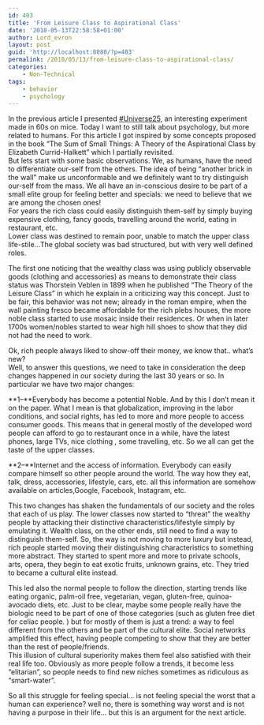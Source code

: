 ```yaml
---
id: 403
title: 'From Leisure Class to Aspirational Class'
date: '2018-05-13T22:58:58+01:00'
author: Lord_evron
layout: post
guid: 'http://localhost:8080/?p=403'
permalink: /2018/05/13/from-leisure-class-to-aspirational-class/
categories:
    - Non-Technical
tags:
    - behavior
    - psychology
---
```


In the previous article I presented [\#Universe25](http://localhost:8080/2018/04/25/universe-25-the-fall-of-the-utopian-dream/), an interesting experiment made in 60s on mice. Today I want to still talk about psychology, but more related to humans. For this article I got inspired by some concepts proposed in the book “The Sum of Small Things: A Theory of the Aspirational Class by Elizabeth Currid-Halkett” which I partially revisited.  
But lets start with some basic observations. We, as humans, have the need to differentiate our-self from the others. The idea of being “another brick in the wall” make us unconformable and we definitely want to try distinguish our-self from the mass. We all have an in-conscious desire to be part of a small elite group for feeling better and specials: we need to believe that we are among the chosen ones!  
For years the rich class could easily distinguish them-self by simply buying expensive clothing, fancy goods, travelling around the world, eating in restaurant, etc.  
Lower class was destined to remain poor, unable to match the upper class life-stile…The global society was bad structured, but with very well defined roles.

The first one noticing that the wealthy class was using publicly observable goods (clothing and accessories) as means to demonstrate their class status was Thorstein Veblen in 1899 when he published “The Theory of the Leisure Class” in which he explain in a criticizing way this concept. Just to be fair, this behavior was not new; already in the roman empire, when the wall painting fresco became affordable for the rich plebs houses, the more noble class started to use mosaic inside their residences. Or when in later 1700s women/nobles started to wear high hill shoes to show that they did not had the need to work.

Ok, rich people always liked to show-off their money, we know that.. what’s new?  
Well, to answer this questions, we need to take in consideration the deep changes happened in our society during the last 30 years or so. In particular we have two major changes:

**1–**Everybody has become a potential Noble. And by this I don’t mean it on the paper. What I mean is that globalization, improving in the labor conditions, and social rights, has led to more and more people to access consumer goods. This means that in general mostly of the developed word people can afford to go to restaurant once in a while, have the latest phones, large TVs, nice clothing , some travelling, etc. So we all can get the taste of the upper classes.

**2–**Internet and the access of information. Everybody can easily compare himself so other people around the world. The way how they eat, talk, dress, accessories, lifestyle, cars, etc. all this information are somehow available on articles,Google, Facebook, Instagram, etc.

This two changes has shaken the fundamentals of our society and the roles that each of us play. The lower classes now started to “threat” the wealthy people by attacking their distinctive characteristics/lifestyle simply by emulating it. Wealth class, on the other ends, still need to find a way to distinguish them-self. So, the way is not moving to more luxury but instead, rich people started moving their distinguishing characteristics to something more abstract. They started to spent more and more to private schools, arts, opera, they begin to eat exotic fruits, unknown grains, etc. They tried to became a cultural elite instead.

This led also the normal people to follow the direction, starting trends like eating organic, palm-oil free, vegetarian, vegan, gluten-free, quinoa-avocado diets, etc. Just to be clear, maybe some people really have the biologic need to be part of one of those categories (such as gluten free diet for celiac people. ) but for mostly of them is just a trend: a way to feel different from the others and be part of the cultural elite. Social networks amplified this effect, having people competing to show that they are better than the rest of people/friends.  
This illusion of cultural superiority makes them feel also satisfied with their real life too. Obviously as more people follow a trends, it become less “elitarian”, so people needs to find new niches sometimes as ridiculous as “smart-water”.

So all this struggle for feeling special… is not feeling special the worst that a human can experience? well no, there is something way worst and is not having a purpose in their life… but this is an argument for the next article.